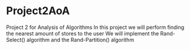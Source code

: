 # Project2AoA
Project 2 for Analysis of Algorithms
In this project we will perform finding the nearest amount of stores to the user
We will implement the Rand-Select() algorithm and the Rand-Partition() algorithm
